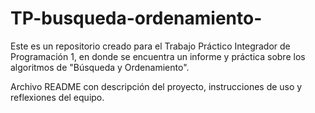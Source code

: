 # TP-busqueda-ordenamiento-
Este es un repositorio creado para el Trabajo Práctico Integrador de Programación 1, en donde se encuentra un informe y práctica sobre los algoritmos de "Búsqueda y Ordenamiento".  


Archivo README con descripción del proyecto, instrucciones de uso y
reflexiones del equipo.
